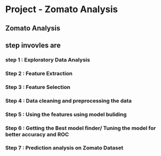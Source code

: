 # Project - Zomato Analysis
## Zomato Analysis 
## step invovles are
### step 1 : Exploratory Data Analysis
### Step 2 : Feature Extraction 
### Step 3 : Feature Selection 
### Step 4 : Data cleaning and preprocessing the data
### Step 5 : Using the features using model buliding
### Step 6 : Getting the Best model finder/ Tuning the model for better accuracy and ROC
### Step 7 : Prediction analysis on Zomato Dataset

